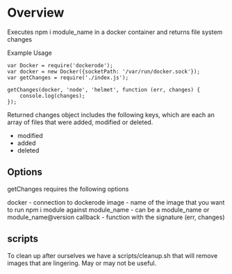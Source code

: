 # Overview
Executes npm i module_name in a docker container and returns file system changes

Example Usage
```
var Docker = require('dockerode');
var docker = new Docker({socketPath: '/var/run/docker.sock'});
var getChanges = require('./index.js');

getChanges(docker, 'node', 'helmet', function (err, changes) {
    console.log(changes);
});
```

Returned changes object includes the following keys, which are each an array of files that were added, modified or deleted.
- modified
- added
- deleted


## Options
getChanges requires the following options

docker - connection to dockerode
image - name of the image that you want to run npm i module against
module_name - can be a module_name or module_name@version
callback - function with the signature (err, changes)


## scripts
To clean up after ourselves we have a scripts/cleanup.sh that will remove images that are lingering. May or may not be useful.

